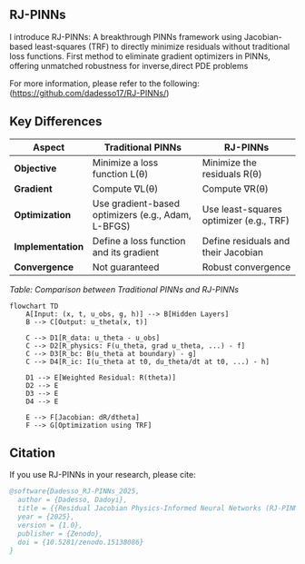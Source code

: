## RJ-PINNs
I introduce RJ-PINNs: A breakthrough PINNs framework using Jacobian-based least-squares (TRF) to directly minimize residuals without traditional loss functions. First method to eliminate gradient optimizers in PINNs, offering unmatched robustness for inverse,direct PDE problems 


For more information, please refer to the following:(https://github.com/dadesso17/RJ-PINNs/)

## Key Differences

| Aspect         | Traditional PINNs                         | RJ-PINNs                               |
|--------------|--------------------------------|--------------------------------|
| **Objective** | Minimize a loss function L(θ) | Minimize the residuals R(θ) |
| **Gradient** | Compute ∇L(θ) | Compute ∇R(θ) |
| **Optimization** | Use gradient-based optimizers (e.g., Adam, L-BFGS) | Use least-squares optimizer (e.g., TRF) |
| **Implementation** | Define a loss function and its gradient | Define residuals and their Jacobian |
| **Convergence** | Not guaranteed | Robust convergence |

*Table: Comparison between Traditional PINNs and RJ-PINNs*

```mermaid
flowchart TD
    A[Input: (x, t, u_obs, g, h)] --> B[Hidden Layers]
    B --> C[Output: u_theta(x, t)]

    C --> D1[R_data: u_theta - u_obs]
    C --> D2[R_physics: F(u_theta, grad u_theta, ...) - f]
    C --> D3[R_bc: B(u_theta at boundary) - g]
    C --> D4[R_ic: I(u_theta at t0, du_theta/dt at t0, ...) - h]

    D1 --> E[Weighted Residual: R(theta)]
    D2 --> E
    D3 --> E
    D4 --> E

    E --> F[Jacobian: dR/dtheta]
    F --> G[Optimization using TRF]
```



## Citation
If you use RJ-PINNs in your research, please cite:

```bibtex
@software{Dadesso_RJ-PINNs_2025,
  author = {Dadesso, Dadoyi},
  title = {{Residual Jacobian Physics-Informed Neural Networks (RJ-PINNs)}},
  year = {2025},
  version = {1.0},
  publisher = {Zenodo},
  doi = {10.5281/zenodo.15138086}
}
